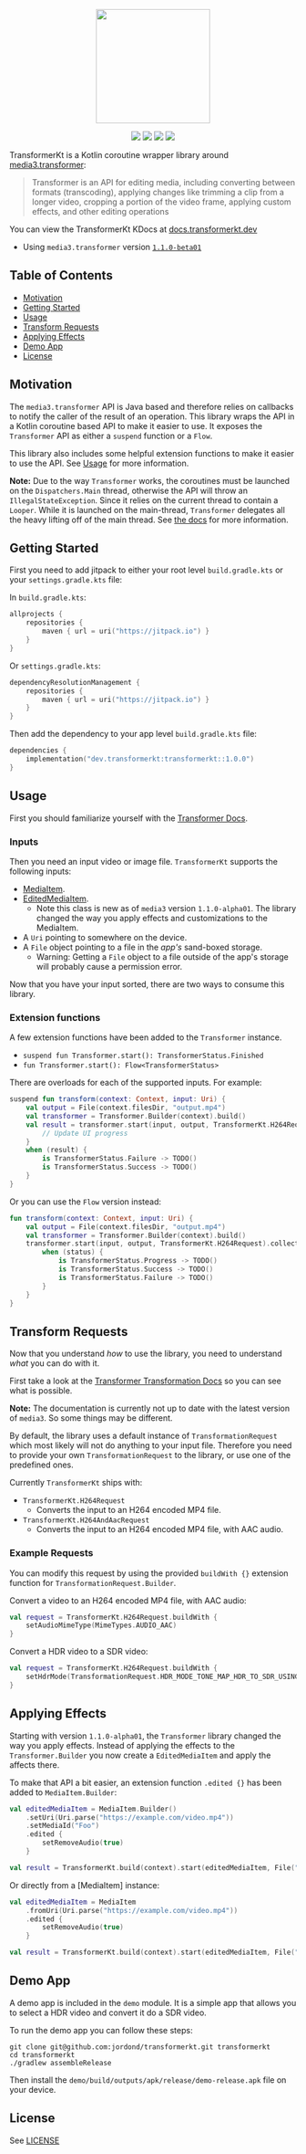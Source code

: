 <p align="center"> 
   <img height="200" src="art/logo-text.png"/>
</p>
<p align="center">
    <a href="https://jitpack.io/#dev.transformerkt/transformerkt"><img src="https://jitpack.io/v/dev.transformerkt/transformerkt.svg"></a>
    <a href="https://github.com/jordond/transformerKt/actions/workflows/ci.yml"><img src="https://github.com/jordond/transformerKt/actions/workflows/ci.yml/badge.svg"></img></a>
    <a href="https://developer.android.com/jetpack/androidx/releases/media3#1.1.0-beta01"><img src="https://img.shields.io/badge/media3-1.1.0--beta01-brightgreen" /></a>
    <img src="https://img.shields.io/github/license/jordond/transformerkt" />   
</p>

TransformerKt is a Kotlin coroutine wrapper library
around [media3.transformer](https://developer.android.com/guide/topics/media/transformer):

> Transformer is an API for editing media, including converting between formats (transcoding),
> applying changes like trimming a clip from a longer video, cropping a portion of the video frame,
> applying custom effects, and other editing operations

You can view the TransformerKt KDocs at [docs.transformerkt.dev](https://docs.transformerkt.dev)

- Using `media3.transformer`
  version [`1.1.0-beta01`](https://developer.android.com/jetpack/androidx/releases/media3#1.1.0-beta01)

## Table of Contents

- [Motivation](#motivation)
- [Getting Started](#getting-started)
- [Usage](#usage)
- [Transform Requests](#transform-requests)
- [Applying Effects](#applying-effects)
- [Demo App](#demo-app)
- [License](#license)

## Motivation

The `media3.transformer` API is Java based and therefore relies on callbacks to notify the caller of
the result of an operation. This library wraps the API in a Kotlin coroutine based API to make it
easier to use. It exposes the `Transformer` API as either a `suspend` function or a `Flow`.

This library also includes some helpful extension functions to make it easier to use the API.
See [Usage](#usage) for more information.

**Note:** Due to the way `Transformer` works, the coroutines must be launched on
the `Dispatchers.Main` thread, otherwise the API will throw an `IllegalStateException`. Since it
relies on the current thread to contain a `Looper`. While it is launched on the
main-thread, `Transformer` delegates all the heavy lifting off of the main thread.
See [the docs](https://developer.android.com/guide/topics/media/transformer/getting-started#threading)
for more information.

## Getting Started

First you need to add jitpack to either your root level `build.gradle.kts` or
your `settings.gradle.kts` file:

In `build.gradle.kts`:

```kotlin
allprojects {
    repositories {
        maven { url = uri("https://jitpack.io") }
    }
}
```

Or `settings.gradle.kts`:

```kotlin
dependencyResolutionManagement {
    repositories {
        maven { url = uri("https://jitpack.io") }
    }
}
```

Then add the dependency to your app level `build.gradle.kts` file:

```kotlin
dependencies {
    implementation("dev.transformerkt:transformerkt::1.0.0")
}
```

## Usage

First you should familiarize yourself with
the [Transformer Docs](https://developer.android.com/guide/topics/media/transformer).

### Inputs

Then you need an input video or image file. `TransformerKt` supports the following inputs:

- [MediaItem](https://developer.android.com/reference/androidx/media3/common/MediaItem).
- [EditedMediaItem](https://github.com/androidx/media/blob/0fce8f416b54124605c1ed8aa72af98c94602834/libraries/transformer/src/main/java/androidx/media3/transformer/EditedMediaItem.java).
    - Note this class is new as of `media3` version `1.1.0-alpha01`. The library changed the way you
      apply effects and customizations to the MediaItem.
- A `Uri` pointing to somewhere on the device.
- A `File` object pointing to a file in the _app's_ sand-boxed storage.
    - Warning: Getting a `File` object to a file outside of the app's storage will probably cause a
      permission error.

Now that you have your input sorted, there are two ways to consume this library.

### Extension functions

A few extension functions have been added to the `Transformer` instance.

- `suspend fun Transformer.start(): TransformerStatus.Finished`
- `fun Transformer.start(): Flow<TransformerStatus>`

There are overloads for each of the supported inputs. For example:

```kotlin
suspend fun transform(context: Context, input: Uri) {
    val output = File(context.filesDir, "output.mp4")
    val transformer = Transformer.Builder(context).build()
    val result = transformer.start(input, output, TransformerKt.H264Request) { progress ->
        // Update UI progress
    }
    when (result) {
        is TransformerStatus.Failure -> TODO()
        is TransformerStatus.Success -> TODO()
    }
}
```

Or you can use the `Flow` version instead:

```kotlin
fun transform(context: Context, input: Uri) {
    val output = File(context.filesDir, "output.mp4")
    val transformer = Transformer.Builder(context).build()
    transformer.start(input, output, TransformerKt.H264Request).collect { status ->
        when (status) {
            is TransformerStatus.Progress -> TODO()
            is TransformerStatus.Success -> TODO()
            is TransformerStatus.Failure -> TODO()
        }
    }
}
```

## Transform Requests

Now that you understand _how_ to use the library, you need to understand _what_ you can do with it.

First take a look at
the [Transformer Transformation Docs](https://developer.android.com/guide/topics/media/transformer/transformations)
so you can see what is possible.

**Note:** The documentation is currently not up to date with the latest version of `media3`. So some
things may be different.

By default, the library uses a default instance of `TransformationRequest` which most likely will
not do anything to your input file. Therefore you need to provide your own `TransformationRequest`
to the library, or use one of the predefined ones.

Currently `TransformerKt` ships with:

- `TransformerKt.H264Request`
    - Converts the input to an H264 encoded MP4 file.
- `TransformerKt.H264AndAacRequest`
    - Converts the input to an H264 encoded MP4 file, with AAC audio.

### Example Requests

You can modify this request by using the provided `buildWith {}` extension function
for `TransformationRequest.Builder`.

Convert a video to an H264 encoded MP4 file, with AAC audio:

```kotlin
val request = TransformerKt.H264Request.buildWith {
    setAudioMimeType(MimeTypes.AUDIO_AAC)
}
```

Convert a HDR video to a SDR video:

```kotlin
val request = TransformerKt.H264Request.buildWith {
    setHdrMode(TransformationRequest.HDR_MODE_TONE_MAP_HDR_TO_SDR_USING_OPEN_GL)
}
```

## Applying Effects

Starting with version `1.1.0-alpha01`, the `Transformer` library changed the way you apply effects.
Instead of applying the effects to the `Transformer.Builder` you now create a `EditedMediaItem` and
apply the affects there.

To make that API a bit easier, an extension function `.edited {}` has been added to `MediaItem.Builder`:

```kotlin
val editedMediaItem = MediaItem.Builder()
    .setUri(Uri.parse("https://example.com/video.mp4"))
    .setMediaId("Foo")
    .edited {
        setRemoveAudio(true)
    }

val result = TransformerKt.build(context).start(editedMediaItem, File("output.mp4"))
```

Or directly from a [MediaItem] instance:

```kotlin
val editedMediaItem = MediaItem
    .fromUri(Uri.parse("https://example.com/video.mp4"))
    .edited {
        setRemoveAudio(true)
    }

val result = TransformerKt.build(context).start(editedMediaItem, File("output.mp4"))
```

## Demo App

A demo app is included in the `demo` module. It is a simple app that allows you to select a HDR
video and convert it do a SDR video.

To run the demo app you can follow these steps:

```shell
git clone git@github.com:jordond/transformerkt.git transformerkt
cd transformerkt
./gradlew assembleRelease
```

Then install the `demo/build/outputs/apk/release/demo-release.apk` file on your device.

## License

See [LICENSE](LICENSE)
